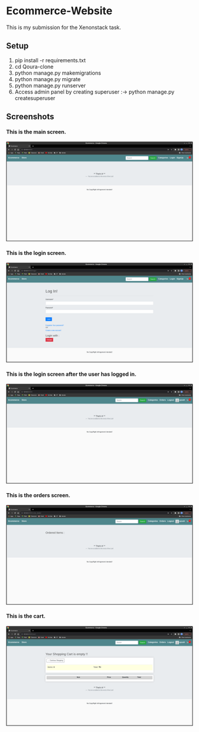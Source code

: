 # Ecommerce-Website

This is my submission for the Xenonstack task.
## Setup
1. pip install -r requirements.txt
2. cd Qoura-clone
3. python manage.py makemigrations
4. python manage.py migrate
5. python manage.py runserver
6. Access admin panel by creating superuser :->  python manage.py createsuperuser

## Screenshots
#### This is the main screen.
![main screen](./ss/m.png "main screen")

#### This is the login screen.
![login screen](./ss/l.png "login screen")

#### This is the login screen after the user has logged in.
![post login](./ss/l2.png "post login")

#### This is the orders screen.
![orders screen](./ss/o1.png "orders screen")

#### This is the cart.
![cart screen](./ss/c1.png "cart screen")
